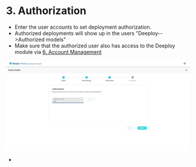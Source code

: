 # 3. Authorization

* Enter the user accounts to set deployment authorization.
* Authorized deployments will show up in the users "Deeploy-->Authorized models"
* Make sure that the authorized user also has access to the Deeploy module via [6. Account Management](../../account-management.md)

![](../../.gitbook/assets/adm-4-1-3-1.png)

*

